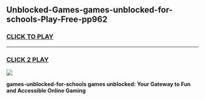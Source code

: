 
## Unblocked-Games-games-unblocked-for-schools-Play-Free-pp962
<h3>
<a href="https://premium76.site?title=games-unblocked-for-schools&ref=15A">CLICK TO PLAY</a></h3>
<hr>

<h3>
<a href="https://premium76.site?title=games-unblocked-for-schools&ref=15A">CLICK 2 PLAY</a>
  
</h3>

<a href="https://premium76.site?title=games-unblocked-for-schools&ref=15A"><img src="https://clearcache.store/games.png"></a>


**games-unblocked-for-schools games unblocked: Your Gateway to Fun and Accessible Online Gaming**
